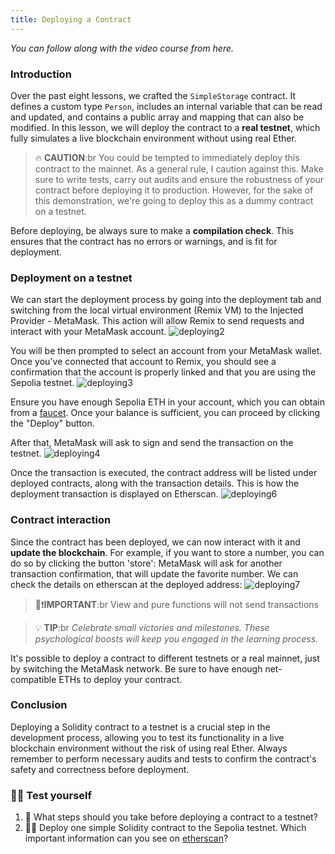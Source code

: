 ```yaml
---
title: Deploying a Contract
---
```


_You can follow along with the video course from here._

### Introduction

Over the past eight lessons, we crafted the `SimpleStorage` contract. It defines a custom type `Person`, includes an internal variable that can be read and updated, and contains a public array and mapping that can also be modified. In this lesson, we will deploy the contract to a **real testnet**, which fully simulates a live blockchain environment without using real Ether.

> 🔥 **CAUTION**:br
> You could be tempted to immediately deploy this contract to the mainnet. As a general rule, I caution against this. Make sure to write tests, carry out audits and ensure the robustness of your contract before deploying it to production. However, for the sake of this demonstration, we're going to deploy this as a dummy contract on a testnet.

Before deploying, be always sure to make a **compilation check**. This ensures that the contract has no errors or warnings, and is fit for deployment.

### Deployment on a testnet

We can start the deployment process by going into the deployment tab and switching from the local virtual environment (Remix VM) to the Injected Provider - MetaMask. This action will allow Remix to send requests and interact with your MetaMask account.
![deploying2](/solidity/remix/lesson-2/deploying/deploying2.png)

You will be then prompted to select an account from your MetaMask wallet. Once you've connected that account to Remix, you should see a confirmation that the account is properly linked and that you are using the Sepolia testnet.
![deploying3](/solidity/remix/lesson-2/deploying/deploying3.png)

Ensure you have enough Sepolia ETH in your account, which you can obtain from a [faucet](https://www.alchemy.com/faucets/ethereum-sepolia). Once your balance is sufficient, you can proceed by clicking the "Deploy" button.

After that, MetaMask will ask to sign and send the transaction on the testnet.
![deploying4](/solidity/remix/lesson-2/deploying/deploying4.png)

Once the transaction is executed, the contract address will be listed under deployed contracts, along with the transaction details. This is how the deployment transaction is displayed on Etherscan.
![deploying6](/solidity/remix/lesson-2/deploying/deploying6.png)

### Contract interaction

Since the contract has been deployed, we can now interact with it and **update the blockchain**. For example, if you want to store a number, you can do so by clicking the button 'store': MetaMask will ask for another transaction confirmation, that will update the favorite number. We can check the details on etherscan at the deployed address:
![deploying7](/solidity/remix/lesson-2/deploying/deploying7.png)

> 👀❗**IMPORTANT**:br
> View and pure functions will not send transactions

> 💡 **TIP**:br _Celebrate small victories and milestones. These psychological boosts will keep you engaged in the learning process._

It's possible to deploy a contract to different testnets or a real mainnet, just by switching the MetaMask network. Be sure to have enough net-compatible ETHs to deploy your contract.

### Conclusion

Deploying a Solidity contract to a testnet is a crucial step in the development process, allowing you to test its functionality in a live blockchain environment without the risk of using real Ether. Always remember to perform necessary audits and tests to confirm the contract's safety and correctness before deployment.

### 🧑‍💻 Test yourself

1. 📕 What steps should you take before deploying a contract to a testnet?
2. 🧑‍💻 Deploy one simple Solidity contract to the Sepolia testnet. Which important information can you see on [etherscan](https://sepolia.etherscan.io/)?
